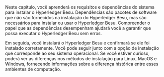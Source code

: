 Neste capítulo, você aprenderá os requisitos e dependências do sistema para instalar o Hyperledger Besu. Dependências são pacotes de software que não são fornecidos na instalação do Hyperledger Besu, mas são necessários para instalar ou usar o Hyperledger Besu. Compreender o papel que as dependências desempenham ajudará você a garantir que possa executar o Hyperledger Besu sem erros.

Em seguida, você instalará o Hyperledger Besu e confirmará se ele foi instalado corretamente. Você pode seguir junto com a opção de instalação que corresponde ao seu sistema operacional. Se você estiver curioso, poderá ver as diferenças nos métodos de instalação para Linux, MacOS e Windows, fornecendo informações sobre a diferença histórica entre esses ambientes de computação.